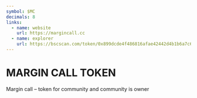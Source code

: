```yaml
---
symbol: $MC
decimals: 8
links:
  - name: website
    url: https://margincall.cc
  - name: explorer
    url: https://bscscan.com/token/0x899dcde4f486816afae42442d4b1b6a7c6fe9c63
---
```


# MARGIN CALL TOKEN

Margin call – token for community and community is owner
